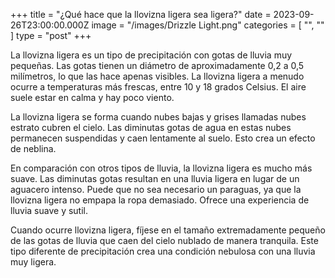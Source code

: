 +++
title = "¿Qué hace que la llovizna ligera sea ligera?"
date = 2023-09-26T23:00:00.000Z
image = "/images/Drizzle Light.png"
categories = [ "", "" ]
type = "post"
+++

La llovizna ligera es un tipo de precipitación con gotas de lluvia muy pequeñas. Las gotas tienen un diámetro de aproximadamente 0,2 a 0,5 milímetros, lo que las hace apenas visibles. La llovizna ligera a menudo ocurre a temperaturas más frescas, entre 10 y 18 grados Celsius. El aire suele estar en calma y hay poco viento.

La llovizna ligera se forma cuando nubes bajas y grises llamadas nubes estrato cubren el cielo. Las diminutas gotas de agua en estas nubes permanecen suspendidas y caen lentamente al suelo. Esto crea un efecto de neblina.

En comparación con otros tipos de lluvia, la llovizna ligera es mucho más suave. Las diminutas gotas resultan en una lluvia ligera en lugar de un aguacero intenso. Puede que no sea necesario un paraguas, ya que la llovizna ligera no empapa la ropa demasiado. Ofrece una experiencia de lluvia suave y sutil.

Cuando ocurre llovizna ligera, fíjese en el tamaño extremadamente pequeño de las gotas de lluvia que caen del cielo nublado de manera tranquila. Este tipo diferente de precipitación crea una condición nebulosa con una lluvia muy ligera.
